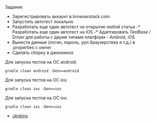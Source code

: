 Задание
- Зарегистрировать аккаунт в browserstack.com
- Запустить автотест локально
- Разработать еще один автотест на открытие любой статьи
-* Разработать еще один автотест на iOS
-* Адаптировать TestBase / Driver для работы с двумя типами платформ - Android, iOS
- Вынести данные (логин, пароль, урл браузерстека и т.д.) в .properties с owner
- Сделать сборку в дженкинсе


Для запуска тестов на ОС android:
```shell
gradle clean android -Denv=android
```

Для запуска тестов на ОС ios:
```shell
gradle clean ios -Denv=ios
```

Для запуска тестов на ОС ios:
```shell
gradle clean ios -Denv=ios
```

* <a href="https://jenkins.autotests.cloud/job/Artemy-jzs-161_mobile_tests_26_browserstack/">Jenkins</a>

